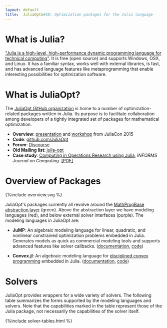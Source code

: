 ```yaml
---
layout: default
title:  JuliaOpt&#58; Optimization packages for the Julia language
---
```


# What is Julia?
["Julia is a high-level, high-performance dynamic programming language for technical computing"](http://julialang.org). It is free (open source) and supports Windows, OSX, and Linux. It has a familiar syntax, works well with external libraries, is fast, and has advanced language features like metaprogramming that enable interesting possibilities for optimization software.


# What is JuliaOpt?
The [JuliaOpt GitHub organization](https://github.com/JuliaOpt) is home to a number of optimization-related packages written in Julia. Its purpose is to facilitate collaboration among developers of a tightly integrated set of packages for mathematical optimization.

- **Overview**: [presentation](https://www.youtube.com/watch?v=7LNeR299q88) and [workshop](https://www.youtube.com/watch?v=nnL7yLMVu6c) from JuliaCon 2015
- **Code**: [github.com/JuliaOpt](http://github.com/JuliaOpt)
- **Forum**: [Discourse](https://discourse.julialang.org/c/domain/opt)
- **Old Mailing list**: [julia-opt](https://groups.google.com/forum/#!forum/julia-opt)
- **Case study**: [Computing in Operations Research using Julia](http://dx.doi.org/10.1287/ijoc.2014.0623), *INFORMS Journal on Computing*. [[PDF]](http://arxiv.org/abs/1312.1431)



# Overview of Packages
{%include overview.svg %}

JuliaOpt's packages currently all revolve around the [MathProgBase abstraction layer](https://github.com/JuliaOpt/MathProgBase.jl) (green). Above the abstraction layer we have modeling languages (red), and below external solver interfaces (purple). The modeling languages in JuliaOpt are:

- **JuMP**: An algebraic modeling language for linear, quadratic, and nonlinear constrained optimization problems embedded in Julia. Generates models as quick as commercial modeling tools and supports advanced features like solver callbacks. (<a href="https://jump.readthedocs.org/en/latest/">documentation</a>, <a href="https://github.com/JuliaOpt/JuMP.jl">code</a>)

- **Convex.jl**: An algebraic modeling language for <a href="http://stanford.edu/~boyd/papers/disc_cvx_prog.html">disciplined convex programming</a> embedded in Julia. (<a href="http://convexjl.readthedocs.org/">documentation</a>, <a href="https://github.com/JuliaOpt/Convex.jl">code</a>)



# Solvers
JuliaOpt provides wrappers for a wide variety of solvers. The following table summarizes the forms supported by the modeling languages and solvers. Note that the capabilities marked in the table represent those of the Julia package, not necessarily the capabilities of the solver itself.

{%include solver-tables.html %}


<br><br>
